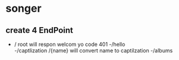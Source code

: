 # songer

## create 4 EndPoint 
 - / root will respon welcom yo code 401
 -/hello  
 -/captlization /{name} will convert name to captilzation
 -/albums
